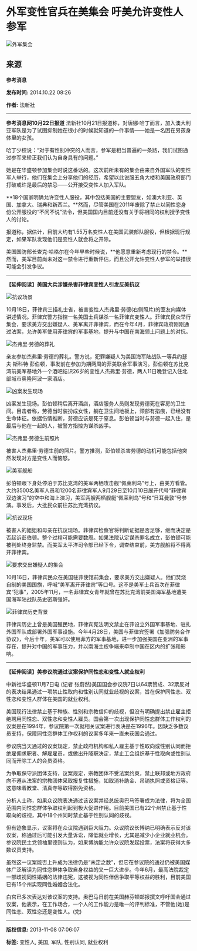 # 外军变性官兵在美集会 吁美允许变性人参军

![外军集会](//n.sinaimg.cn/sinakd10200/360/w180h180/20221208/4beb-82bb39e0eb95b37325e30443608deca9.jpg)

## 来源
**参考消息**

**发布时间:** 2014.10.22 08:26

**作者:** 法新社

---

**参考消息网10月22日报道** 法新社10月21日报道称，对唐娜·哈丁而言，加入澳大利亚军队是为了试图抑制她在很小的时候就知道的一件事情——她是一名困在男孩身体里的女孩。

哈丁少校说：“对于有性别冲突的人而言，参军是相当普遍的一条路，我们试图通过参军来矫正我们认为自身具有的问题。”

她是在华盛顿参加集会时说这番话的。这次前所未有的集会由来自外国军队的变性军人举行，他们在集会上分享他们的经历，希望以此说服五角大楼和美国政府部门打破或许是最后的禁忌——公开接受变性人加入军队。

**18个国家明确允许变性人服役，其中包括美国的主要盟友，如澳大利亚、英国、加拿大、瑞典和新西兰。**然而，尽管美国在2011年废除了禁止以同性恋身份公开服役的“不问不说”法令，但美国国内目前还没有关于将相同的权利授予变性人的讨论。

报道称，据估计，目前大约有1.55万名变性人在美国武装部队服役，但根据现行规定，如果军队发现他们是变性人就会将之开除。

美国国防部长查克·哈格尔在今年早些时候说，**他愿意重新考虑现行的禁令。**然而，美军目前尚未对这一禁令进行重新评估，而且公开允许变性人参军的举措很可能会引发争议。

---

**【延伸阅读】美国大兵涉嫌杀害菲律宾变性人引发反美抗议**

![抗议场景](//www.sinaimg.cn/dy/cr/2014/1022/873770524.jpg)

10月18日，菲律宾三描礼士省，被害变性人杰弗里·劳德(右侧照片)的室友向媒体讲述情况。菲律宾警方指控一名美国士兵谋杀一名菲律宾变性人。菲律宾民众举行集会，要求美方交出嫌疑人、美军离开菲律宾，而在今年4月，菲律宾政府刚刚通过法案，允许美军使用菲律宾的军事基地，提升与中国在南海领土问题上的对抗。

![杰弗里·劳德的葬礼](//www.sinaimg.cn/dy/cr/2014/1022/116272647.jpg)

亲友参加杰弗里·劳德的葬礼。警方说，犯罪嫌疑人为美国海军陆战队一等兵约瑟夫·斯科特·彭伯顿，事发前在参加为期两周的菲美联合军事演习。彭伯顿在苏比克湾前美军基地外一个酒吧结识26岁的变性人杰弗里·劳德，两人11日晚登记入住北部城市奥隆阿波一家酒店。

![凶案发生现场](//www.sinaimg.cn/dy/cr/2014/1022/1078555239.jpg)

凶案发生现场。彭伯顿稍后离开酒店，酒店服务人员则发现劳德死在客房的卫生间。目击者称，劳德当时装扮成女性，躺在卫生间地板上，颈部有掐痕，已经没有生命体征。依据伤情推断，劳德应该是死于窒息。彭伯顿当时与劳德一起入住，是最后与他在一起的人，被警方指控为谋杀凶手。

![杰弗里·劳德生前照片](//www.sinaimg.cn/dy/cr/2014/1022/2723043078.jpg)

被害人杰弗里·劳德生前的照片。警方推测，彭伯顿杀害劳德的动机可能包括他突然发现对方是变性人而恼怒。

![美军舰船](//www.sinaimg.cn/dy/cr/2014/1022/623777761.jpg)

彭伯顿眼下身处停泊于苏比克湾的美军两栖攻击舰“佩莱利乌”号上，由美方看管。大约3500名美军人员和1200名菲律宾军人9月29日至10月10日展开代号“菲律宾双边演习”的空中和海上演习，美军两艘两栖舰艇“佩莱利乌”号和“日耳曼敦”号参演。事发后，大批民众前往苏比克湾抗议。

![抗议现场](//www.sinaimg.cn/dy/cr/2014/1022/2881922969.jpg)

被害人的姐姐和母亲在抗议现场。菲律宾检察官将判断证据是否足够，继而决定是否起诉彭伯顿。整个过程可能需要数周。如果法院认定谋杀罪名成立，彭伯顿可能被判处终身监禁。而美军太平洋司令部已经下令，调查结束前，美方舰船将不得离开菲律宾。

![要求交出嫌疑人的集会](//www.sinaimg.cn/dy/cr/2014/1022/1011291742.jpg)

10月16日，菲律宾民众在美国驻菲使馆前集会，要求美方交出嫌疑人。他们焚烧自制的美国国旗，呼喊“美军离开菲律宾”等口号。这不是美军士兵首次在菲律宾“犯事”，2005年11月，一名菲律宾女青年就曾在苏比克湾前美国海军基地遭美国海军陆战队员史密斯强奸。

![菲律宾历史背景](//www.sinaimg.cn/dy/cr/2014/1022/2931136978.jpg)

菲律宾历史上曾是美国殖民地，菲律宾宪法明文禁止在菲设立外国军事基地、驻扎外国军队或部署外国军事设施。今年4月28日，美国与菲律宾签署《加强防务合作协议》，今后十年，美军可以使用菲方的军事基地，进一步加强美国在亚洲的军事存在，提升对中国的军事压力，并以南海主权争端来牵制中国在区内的扩张和影响。

---

**【延伸阅读】美参议院通过议案保护同性恋和变性人就业权利**

中新社华盛顿11月7日电 (记者 张蔚然)美国国会参议院7日以64票赞成、32票反对的表决结果通过一项禁止性取向和性别认同就业歧视的议案，旨在保护同性恋、双性恋和变性人群体在美国的就业权利。

美国现行法律禁止基于种族、性别和宗教信仰的歧视，但没有明确提出禁止雇主拒绝聘用同性恋、双性恋和变性人雇员。国会第一次出现保护同性恋群体工作权利的议案是在1994年，参议院第一次就相关议案进行表决是在1996年。因缺乏多数议员支持，保障同性恋群体工作权利的议案多年来一直未获国会通过。

参议院当天通过的议案规定，禁止政府机构和私人雇主基于性取向或性别认同而拒绝雇佣求职者、解雇雇员，或做出升降职决定，禁止工会组织基于性取向或性别认同而开除工人的会员资格。

为争取保守派团体支持，议案规定，宗教团体不受法案约束，禁止联邦或地方政府向不遵从法案的宗教团体采取报复性措施，如取消补助金、吊销执照或资格证等。这意味着教堂、清真寺等取得豁免资格。

分析人士称，如果众议院表决通过该议案并经总统奥巴马签署成为法律，将为全国范围内同性恋群体争取权利起到极大促进作用。目前美国已有22个州禁止基于性取向的歧视，其中18个州同时禁止基于性别认同的歧视。

但有迹象显示，议案将在众议院遇到巨大阻力。众议院议长博纳已明确表示反对该议案，称通过后可能引发大量诉讼，降低就业增长，尤其是减少小企业就业机会。参议院民主党领袖里德则认为，如果博纳能允许众议院发起投票，法案将获得大多数议员支持。

虽然这一议案能否上升成为法律仍是“未定之数”，但它在参议院的通过仍被美国媒体广泛解读为同性恋群体争取自身权益的又一巨大进步。今年6月，最高法院裁定一部歧视同性婚姻的法律违宪，这被视为同性伴侣争取平等权益的胜利，目前美国已有15个州实现同性婚姻合法化。

白宫已多次表达对该议案的支持。奥巴马日前在美国赫芬顿邮报撰文呼吁国会通过议案，他表示，在工作场合，一个人的工作能力是唯一的评判标准，不管他(她)是同性恋、双性恋还是变性人。(完)

---

**版权信息:** 2013-11-08 07:06:07

**标签:** 变性人, 美国, 军队, 性别认同, 就业权利